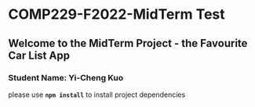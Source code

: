 # COMP229-F2022-MidTerm Test
## Welcome to the MidTerm Project - the Favourite Car List App
### Student Name: Yi-Cheng Kuo

please use **`npm install`** to install project dependencies
